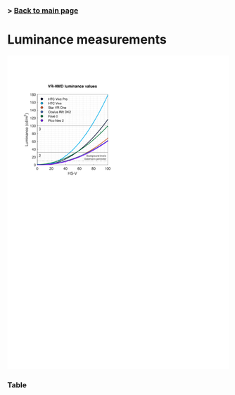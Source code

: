 ### > [Back to main page](https://zeissvisionsciencelab.github.io/HMD-FOV/)
# Luminance measurements

<img src="https://github.com/ZeissVisionScienceLab/HMD-FOV/blob/main/figures/luminancefig.svg?raw=true" alt="luminance values Figure" width="800"/>

### Table